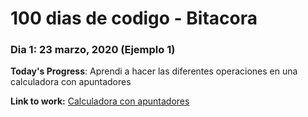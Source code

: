 # 100 dias de codigo - Bitacora

### Dia 1: 23 marzo, 2020 (Ejemplo 1)

**Today's Progress**: Aprendi a hacer las diferentes operaciones en una calculadora con apuntadores

**Link to work:** [Calculadora con apuntadores](https://onlinegdb.com/ByfK6MwII)

